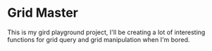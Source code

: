 # Grid Master

This is my gird playground project, I'll be creating a lot of interesting functions for grid query and grid manipulation when I'm bored.
